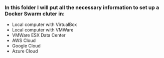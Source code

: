 ### In this folder I will put all the necessary information to set up a Docker Swarm cluter in:
* Local computer with VirtualBox
* Local computer with VMWare
* VMWare ESX Data Center
* AWS Cloud
* Google Cloud
* Azure Cloud

